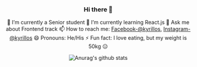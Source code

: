 <div align="center">

### Hi there 👋

🔭 I’m currently a Senior student
🌱 I’m currently learning React.js
💬 Ask me about Frontend track
📫 How to reach me: [Facebook-@kyrillos](https://www.facebook.com/kyrillosbondok), [Instagram-@kyrillos](https://www.instagram.com/kyrillos_bondok/)
😄 Pronouns: He/His
⚡ Fun fact: I love eating, but my weight is 50kg 😑

![Anurag's github stats](https://github-readme-stats.vercel.app/api?username=Bondok6&show_icons=true&theme=radical&hide=contribs,prs)

</div>
